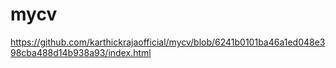 # mycv
https://github.com/karthickrajaofficial/mycv/blob/6241b0101ba46a1ed048e398cba488d14b938a93/index.html
